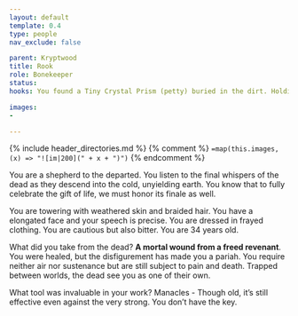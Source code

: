 ```yaml
---
layout: default
template: 0.4
type: people
nav_exclude: false

parent: Kryptwood
title: Rook
role: Bonekeeper
status: 
hooks: You found a Tiny Crystal Prism (petty) buried in the dirt. Holding up to the light shows visions of an unknown location deep within the Wood. Sometimes you feel a presence looking back at you.

images: 
- 

---
```


{% include header_directories.md %}
{% comment %}
`=map(this.images, (x) => "![im|200](" + x + ")")`
{% endcomment %}

You are a shepherd to the departed. You listen to the final whispers of the dead as they descend into the cold, unyielding earth. You know that to fully celebrate the gift of life, we must honor its finale as well.

You are towering with weathered skin and braided hair. You have a elongated face and your speech is precise. You are dressed in frayed clothing. You are cautious but also bitter. You are 34 years old.

What did you take from the dead?
**A mortal wound from a freed revenant**. You were healed, but the disfigurement has made you a pariah. You require neither air nor sustenance but are still subject to pain and death. Trapped between worlds, the dead see you as one of their own.

What tool was invaluable in your work?
Manacles - Though old, it’s still effective even against the very strong. You don’t have the key.